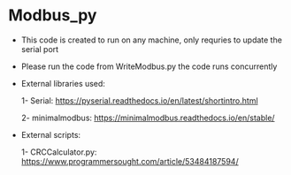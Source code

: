 # Modbus_py

* This code is created to run on any machine, only requries to update the serial port

* Please run the code from WriteModbus.py the code runs concurrently

* External libraries used:

	1- Serial: https://pyserial.readthedocs.io/en/latest/shortintro.html

	2- minimalmodbus: https://minimalmodbus.readthedocs.io/en/stable/

* External scripts:

	1- CRCCalculator.py: https://www.programmersought.com/article/53484187594/
 
